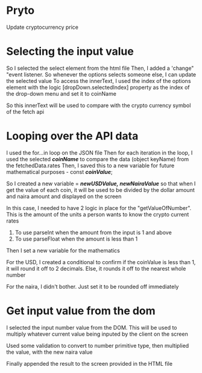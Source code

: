 # Pryto

Update cryptocurrency price

# Selecting the input value

So I selected the select element from the html file
Then, I added a 'change" "event listener. So whenever the options selects someone else, I can update the selected value
To access the innerText, I used the index of the options element with the logic [dropDown.selectedIndex] property as the index of the drop-down menu and set it to coinName

So this innerText will be used to compare with the crypto currency symbol of the fetch api

# Looping over the API data

I used the for...in loop on the JSON file
Then for each iteration in the loop, I used the selected **_coinName_** to compare the data (object keyName) from the fetchedData.rates
Then, I saved this to a new variable for future mathematical purposes - const **_coinValue_**;

So I created a new variable = **_newUSDValue, newNairaValue_** so that when I get the value of each coin, it will be used to be divided by the dollar amount and naira amount and displayed on the screen

In this case, I needed to have 2 logic in place for the "getValueOfNumber". This is the amount of the units a person wants to know the crypto current rates

1. To use parseInt when the amount from the input is 1 and above
2. To use parseFloat when the amount is less than 1

Then I set a new variable for the mathematics

For the USD, I created a conditional to confirm if the coinValue is less than 1, it will round it off to 2 decimals. Else, it rounds it off to the nearest whole number

For the naira, I didn't bother. Just set it to be rounded off immediately

# Get input value from the dom

I selected the input number value from the DOM. This will be used to multiply whatever current value being inputed by the client on the screen

Used some validation to convert to number primitive type, then multiplied the value, with the new naira value

Finally appended the result to the screen provided in the HTML file
